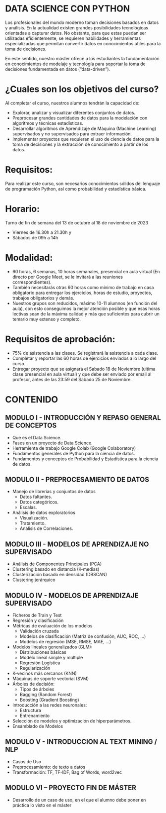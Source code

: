 # DATA SCIENCE CON PYTHON

Los profesionales del mundo moderno toman decisiones basados en datos y análisis. En la actualidad existen grandes posibilidades tecnológicas orientadas a capturar datos. No obstante, para que estas puedan ser utilizadas eficientemente, se requieren habilidades y herramientas especializadas que permitan convertir datos en conocimientos útiles para la toma de decisiones.

En este sentido, nuestro máster ofrece a los estudiantes la fundamentación en conocimientos de modelaje y tecnología para soportar la toma de decisiones fundamentada en datos (“data-driven”).

# ¿Cuales son los objetivos del curso?

Al completar el curso, nuestros alumnos tendrán la capacidad de:
* Explorar, analizar y visualizar diferentes conjuntos de datos.
* Preprocesar grandes cantidades de datos para la    modelación con algoritmos y técnicas estadísticas.
* Desarrollar algoritmos de Aprendizaje de Máquina (Machine Learning) supervisados y no supervisados para extraer información.
* Implementar proyectos que requieran el uso de ciencia de datos para la toma de decisiones y la extracción de conocimiento a partir de los datos.

# Requisitos:
Para realizar este curso, son necesarios conocimientos sólidos del lenguaje de programación Python, así como probabilidad y estadística básica.

# Horario: 
 Turno de fin de semana del 13 de octubre al 18 de noviembre de 2023
 * Viernes de 16.30h a 21.30h y 
 * Sábados de 09h a 14h

# Modalidad: 
* 60 horas, 6 semanas, 10 horas semanales, presencial en aula virtual (En directo por Google Meet, se le invitará a las reuniones correspondientes).
* También necesitarás otras 60 horas como mínimo de trabajo en casa obligatorio para entregar los ejercicios, horas de estudio, proyectos, trabajos obligatorios y demás.
* Nuestros grupos son reducidos, máximo 10-11 alumnos (en función del aula), con esto conseguimos la mejor atención posible y que esas horas lectivas sean de la máxima calidad y más que suficientes para cubrir un temario muy extenso y completo.

# Requisitos de aprobación:
* 75% de asistencia a las clases. Se registrará la asistencia a cada clase.
* Completar y reportar las 60 horas de ejercicios enviados a lo largo del curso.
* Entregar proyecto que se asignará el Sabado 18 de Noviembre (ultima clase presencial en aula virtual) y que debe ser enviado por email al profesor, antes de las 23:59 del Sabado 25 de Noviembre.

# CONTENIDO
## MODULO I - INTRODUCCIÓN Y REPASO GENERAL DE CONCEPTOS
  * Que es el Data Science.
  * Fases en un proyecto de Data Science.
  * Herramienta de trabajo Google Colab (Google Colaboratory)
  * Fundamentos generales de Python para la ciencia de datos.
  * Fundamentos y conceptos de Probabilidad y Estadística para la ciencia de datos.
## MODULO II - PREPROCESAMIENTO DE DATOS
  * Manejo de librerías y conjuntos de datos
    * Datos faltantes.
    * Datos categóricos.
    * Escalas.
  * Análisis de datos exploratorios
    * Visualización.
    * Tratamiento.
    * Análisis de Correlaciones.
## MODULO III - MODELOS DE APRENDIZAJE NO SUPERVISADO
  * Análisis de Componentes Principales (PCA)
  * Clustering basado en distancia (K-medias)
  * Clusterización basado en densidad (DBSCAN)
  * Clustering jerárquico
## MODULO IV - MODELOS DE APRENDIZAJE SUPERVISADO
  * Ficheros de Train y Test
  * Regresión y clasificación
  * Métricas de evaluación de los modelos
    * Validación cruzada
    * Modelos de clasificación (Matriz de confusión, AUC, ROC, …)
    * Modelos de regresión (MSE, RMSE, MAE, …)
  * Modelos lineales generalizados (GLM):
    * Distribuciones básicas
    * Modelo lineal simple y múltiple
    * Regresión Logística
    * Regularización
  * K-vecinos más cercanos (KNN)
  * Máquinas de soporte vectorial (SVM)
  * Árboles de decisión:
    * Tipos de árboles
    * Bagging (Random Forest)
    * Boosting (Gradient Boosting)
  * Introducción a las redes neuronales:
    * Estructura
    * Entrenamiento
  * Selección de modelos y optimización de hiperparámetros.
  * Ensamblado de Modelos
## MODULO V - INTRODUCCION AL TEXT MINING / NLP
  * Casos de Uso
  * Preprocesamiento: de texto a datos
  * Transformación: TF, TF-IDF, Bag of Words, word2vec
## MODULO VI – PROYECTO FIN DE MÁSTER
  * Desarrollo de un caso de uso, en el que el alumno debe poner en práctica lo visto en el máster
